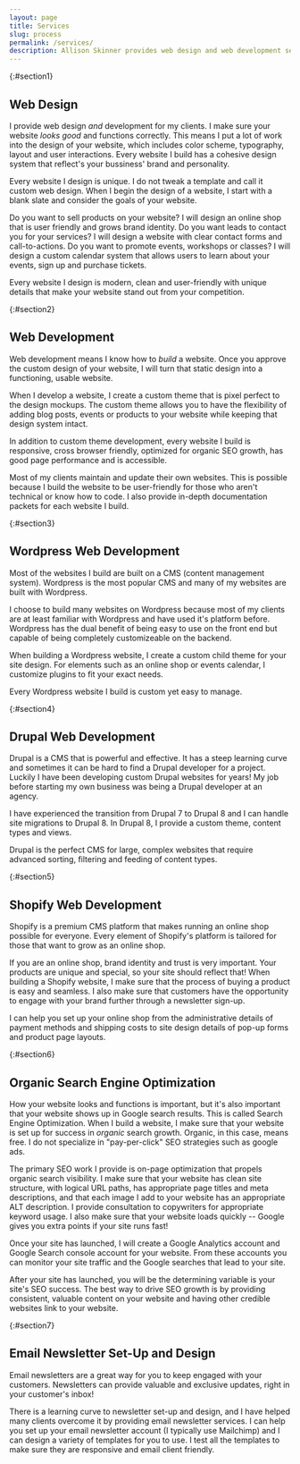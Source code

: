 ```yaml
---
layout: page
title: Services
slug: process
permalink: /services/
description: Allison Skinner provides web design and web development services that focus in custom theme development on a variety of platforms, such as Wordpress and Drupal. 
---
```

{:#section1}
## Web Design
I provide web design *and* development for my clients. I make sure your website *looks good* and functions correctly. This means I put a lot of work into the design of your website, which includes color scheme, typography, layout and user interactions. Every website I build has a cohesive design system that reflect's your bussiness' brand and personality.

Every website I design is unique. I do not tweak a template and call it custom web design. When I begin the design of a website, I start with a blank slate and consider the goals of your website.

Do you want to sell products on your website? I will design an online shop that is user friendly and grows brand identity. Do you want leads to contact you for your services? I will design a website with clear contact forms and call-to-actions. Do you want to promote events, workshops or classes? I will design a custom calendar system that allows users to learn about your events, sign up and purchase tickets.

Every website I design is modern, clean and user-friendly with unique details that make your website stand out from your competition.

{:#section2}
## Web Development
Web development means I know how to *build* a website. Once you approve the custom design of your website, I will turn that static design into a functioning, usable website.

When I develop a website, I create a custom theme that is pixel perfect to the design mockups. The custom theme allows you to have the flexibility of adding blog posts, events or products to your website while keeping that design system intact.

In addition to custom theme development, every website I build is responsive, cross browser friendly, optimized for organic SEO growth, has good page performance and is accessible.

Most of my clients maintain and update their own websites. This is possible because I build the website to be user-friendly for those who aren't technical or know how to code. I also provide in-depth documentation packets for each website I build.


{:#section3}
## Wordpress Web Development
Most of the websites I build are built on a CMS (content management system). Wordpress is the most popular CMS and many of my websites are built with Wordpress.

I choose to build many websites on Wordpress because most of my clients are at least familiar with Wordpress and have used it's platform before. Wordpress has the dual benefit of being easy to use on the front end but capable of being completely customizeable on the backend.

When building a Wordpress website, I create a custom child theme for your site design. For elements such as an online shop or events calendar, I customize plugins to fit your exact needs.

Every Wordpress website I build is custom yet easy to manage.

{:#section4}
## Drupal Web Development
Drupal is a CMS that is powerful and effective. It has a steep learning curve and sometimes it can be hard to find a Drupal developer for a project. Luckily I have been developing custom Drupal websites for years! My job before starting my own business was being a Drupal developer at an agency.

I have experienced the transition from Drupal 7 to Drupal 8 and I can handle site migrations to Drupal 8. In Drupal 8, I provide a custom theme, content types and views.

Drupal is the perfect CMS for large, complex websites that require advanced sorting, filtering and feeding of content types.

{:#section5}
## Shopify Web Development
Shopify is a premium CMS platform that makes running an online shop possible for everyone. Every element of Shopify's platform is tailored for those that want to grow as an online shop.

If you are an online shop, brand identity and trust is very important. Your products are unique and special, so your site should reflect that! When building a Shopify website, I make sure that the process of buying a product is easy and seamless. I also make sure that customers have the opportunity to engage with your brand further through a newsletter sign-up.

I can help you set up your online shop from the administrative details of payment methods and shipping costs to site design details of pop-up forms and product page layouts.


{:#section6}
## Organic Search Engine Optimization
How your website looks and functions is important, but it's also important that your website shows up in Google search results. This is called Search Engine Optimization. When I build a website, I make sure that your website is set up for success in *organic* search growth. Organic, in this case, means free. I do not specialize in "pay-per-click" SEO strategies such as google ads.

The primary SEO work I provide is on-page optimization that propels organic search visibility. I make sure that your website has clean site structure, with logical URL paths, has appropriate page titles and meta descriptions, and that each image I add to your website has an appropriate ALT description. I provide consultation to copywriters for appropriate keyword usage. I also make sure that your website loads quickly -- Google gives you extra points if your site runs fast!

Once your site has launched, I will create a Google Analytics account and Google Search console account for your website. From these accounts you can monitor your site traffic and the Google searches that lead to your site.

After your site has launched, you will be the determining variable is your site's SEO success. The best way to drive SEO growth is by providing consistent, valuable content on your website and having other credible websites link to your website.

{:#section7}
## Email Newsletter Set-Up and Design
Email newsletters are a great way for you to keep engaged with your customers. Newsletters can provide valuable and exclusive updates, right in your customer's inbox!

There is a learning curve to newsletter set-up and design, and I have helped many clients overcome it by providing email newsletter services.
I can help you set up your email newsletter account (I typically use Mailchimp) and I can design a variety of templates for you to use.
I test all the templates to make sure they are responsive and email client friendly.
